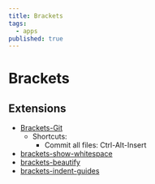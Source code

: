 ```yaml
---
title: Brackets
tags:
  - apps
published: true
---
```


# Brackets

## Extensions

* [Brackets-Git](https://github.com/zaggino/brackets-git)
	- Shortcuts:
    	* Commit all files: Ctrl-Alt-Insert
* [brackets-show-whitespace](https://github.com/DennisKehrig/brackets-show-whitespace)
* [brackets-beautify](https://github.com/brackets-beautify/brackets-beautify)
* [brackets-indent-guides](https://github.com/lkcampbell/brackets-indent-guides)
